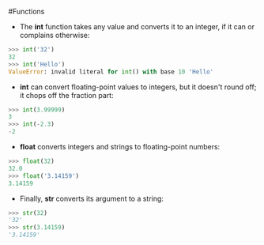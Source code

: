 #Functions 
- The **int** function takes any value and converts it to an integer, if it can or complains otherwise:
```python
>>> int('32')
32
>>> int('Hello')
ValueError: invalid literal for int() with base 10 'Hello'
```
- **int** can convert floating-point values to integers, but it doesn't round off; it chops off the fraction part:
```python
>>> int(3.99999)  
3  
>>> int(-2.3)  
-2
```

- **float** converts integers and strings to floating-point numbers:
```python
>>> float(32)  
32.0  
>>> float('3.14159')  
3.14159
```

- Finally, **str** converts its argument to a string:
```python
>>> str(32)
'32'
>>> str(3.14159)
'3.14159' 
```